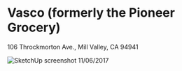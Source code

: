 # Vasco (formerly the Pioneer Grocery)
106 Throckmorton Ave., Mill Valley, CA 94941

![SketchUp screenshot 11/06/2017](URL_HERE)

